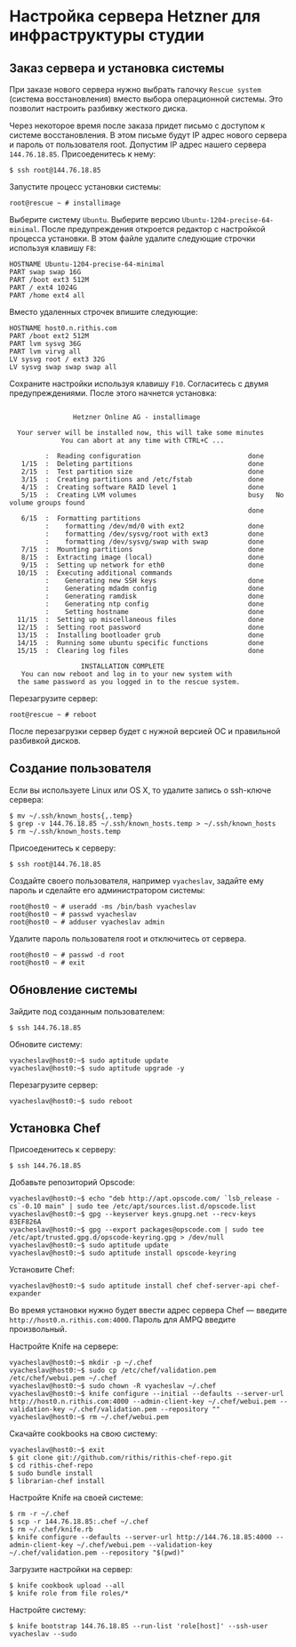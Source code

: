 # Настройка сервера Hetzner для инфраструктуры студии

## Заказ сервера и установка системы

При заказе нового сервера нужно выбрать галочку `Rescue system` (система
восстановления) вместо выбора операционной системы. Это позволит настроить
разбивку жесткого диска.

Через некоторое время после заказа придет письмо с доступом к системе
восстановления. В этом письме будут IP адрес нового сервера и пароль
от пользователя root. Допустим IP адрес нашего сервера `144.76.18.85`.
Присоеденитесь к нему:

```
$ ssh root@144.76.18.85
```

Запустите процесс установки системы:

```
root@rescue ~ # installimage
```

Выберите систему `Ubuntu`. Выберите версию `Ubuntu-1204-precise-64-minimal`.
После предупреждения откроется редактор с настройкой процесса установки.
В этом файле удалите следующие строчки используя клавишу `F8`:

```
HOSTNAME Ubuntu-1204-precise-64-minimal
PART swap swap 16G
PART /boot ext3 512M
PART / ext4 1024G
PART /home ext4 all
```

Вместо удаленных строчек впишите следующие:

```
HOSTNAME host0.n.rithis.com
PART /boot ext2 512M
PART lvm sysvg 36G
PART lvm virvg all
LV sysvg root / ext3 32G
LV sysvg swap swap swap all
```

Сохраните настройки используя клавишу `F10`. Согласитесь с двумя
предупреждениями. После этого начнется установка:

```

                Hetzner Online AG - installimage

  Your server will be installed now, this will take some minutes
             You can abort at any time with CTRL+C ...

         :  Reading configuration                           done 
   1/15  :  Deleting partitions                             done 
   2/15  :  Test partition size                             done 
   3/15  :  Creating partitions and /etc/fstab              done 
   4/15  :  Creating software RAID level 1                  done 
   5/15  :  Creating LVM volumes                            busy   No volume groups found
                                                            done 
   6/15  :  Formatting partitions
         :    formatting /dev/md/0 with ext2                done 
         :    formatting /dev/sysvg/root with ext3          done 
         :    formatting /dev/sysvg/swap with swap          done 
   7/15  :  Mounting partitions                             done 
   8/15  :  Extracting image (local)                        done 
   9/15  :  Setting up network for eth0                     done 
  10/15  :  Executing additional commands
         :    Generating new SSH keys                       done 
         :    Generating mdadm config                       done 
         :    Generating ramdisk                            done 
         :    Generating ntp config                         done 
         :    Setting hostname                              done 
  11/15  :  Setting up miscellaneous files                  done 
  12/15  :  Setting root password                           done 
  13/15  :  Installing bootloader grub                      done 
  14/15  :  Running some ubuntu specific functions          done 
  15/15  :  Clearing log files                              done 

                  INSTALLATION COMPLETE
   You can now reboot and log in to your new system with
  the same password as you logged in to the rescue system.

```

Перезагрузите сервер:

```
root@rescue ~ # reboot
```

После перезагрузки сервер будет с нужной версией ОС и правильной разбивкой
дисков.

## Создание пользователя

Если вы используете Linux или OS X, то удалите запись о ssh-ключе сервера:

```
$ mv ~/.ssh/known_hosts{,.temp}
$ grep -v 144.76.18.85 ~/.ssh/known_hosts.temp > ~/.ssh/known_hosts
$ rm ~/.ssh/known_hosts.temp
```

Присоеденитесь к серверу:

```
$ ssh root@144.76.18.85
```

Создайте своего пользователя, например `vyacheslav`, задайте ему пароль
и сделайте его администратором системы:

```
root@host0 ~ # useradd -ms /bin/bash vyacheslav
root@host0 ~ # passwd vyacheslav
root@host0 ~ # adduser vyacheslav admin
```

Удалите пароль пользователя root и отключитесь от сервера.

```
root@host0 ~ # passwd -d root
root@host0 ~ # exit
```

## Обновление системы

Зайдите под созданным пользователем:

```
$ ssh 144.76.18.85
```

Обновите систему:

```
vyacheslav@host0:~$ sudo aptitude update
vyacheslav@host0:~$ sudo aptitude upgrade -y
```

Перезагрузите сервер:

```
vyacheslav@host0:~$ sudo reboot
```

## Установка Chef

Присоеденитесь к серверу:

```
$ ssh 144.76.18.85
```

Добавьте репозиторий Opscode:

```
vyacheslav@host0:~$ echo "deb http://apt.opscode.com/ `lsb_release -cs`-0.10 main" | sudo tee /etc/apt/sources.list.d/opscode.list
vyacheslav@host0:~$ gpg --keyserver keys.gnupg.net --recv-keys 83EF826A
vyacheslav@host0:~$ gpg --export packages@opscode.com | sudo tee /etc/apt/trusted.gpg.d/opscode-keyring.gpg > /dev/null
vyacheslav@host0:~$ sudo aptitude update
vyacheslav@host0:~$ sudo aptitude install opscode-keyring
```

Установите Chef:

```
vyacheslav@host0:~$ sudo aptitude install chef chef-server-api chef-expander
```

Во время установки нужно будет ввести адрес сервера Chef — введите
`http://host0.n.rithis.com:4000`. Пароль для AMPQ введите произвольный.

Настройте Knife на сервере:

```
vyacheslav@host0:~$ mkdir -p ~/.chef
vyacheslav@host0:~$ sudo cp /etc/chef/validation.pem /etc/chef/webui.pem ~/.chef
vyacheslav@host0:~$ sudo chown -R vyacheslav ~/.chef
vyacheslav@host0:~$ knife configure --initial --defaults --server-url http://host0.n.rithis.com:4000 --admin-client-key ~/.chef/webui.pem --validation-key ~/.chef/validation.pem --repository ""
vyacheslav@host0:~$ rm ~/.chef/webui.pem
```

Скачайте cookbooks на свою систему:

```
vyacheslav@host0:~$ exit
$ git clone git://github.com/rithis/rithis-chef-repo.git
$ cd rithis-chef-repo
$ sudo bundle install
$ librarian-chef install
```

Настройте Knife на своей системе:

```
$ rm -r ~/.chef
$ scp -r 144.76.18.85:.chef ~/.chef
$ rm ~/.chef/knife.rb
$ knife configure --defaults --server-url http://144.76.18.85:4000 --admin-client-key ~/.chef/webui.pem --validation-key ~/.chef/validation.pem --repository "$(pwd)"
```

Загрузите настройки на сервер:

```
$ knife cookbook upload --all
$ knife role from file roles/*
```

Настройте систему:

```
$ knife bootstrap 144.76.18.85 --run-list 'role[host]' --ssh-user vyacheslav --sudo
```
